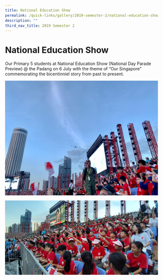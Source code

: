 ```yaml
---
title: National Education Show
permalink: /quick-links/gallery/2019-semester-2/national-education-show
description: ""
third_nav_title: 2019 Semester 2
---
```

# **National Education Show**

Our Primary 5 students at National Education Show (National Day Parade Preview) @ the Padang on 6 July with the theme of “Our Singapore” commemorating the bicentinniel story from past to present.

![](/images/National%20Education%20Show%20(1).jpg)

![](/images/National%20Education%20Show%20(10).jpg)
